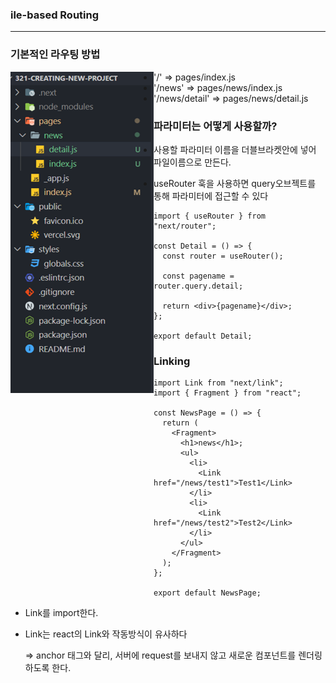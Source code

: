 ### **ile-based Routing**

------

### **기본적인 라우팅 방법**

<img src="./images/routing_basic.png" align="left"/>

- '/' => pages/index.js
- '/news' => pages/news/index.js
- '/news/detail' => pages/news/detail.js

### **파라미터는 어떻게 사용할까?**

- 사용할 파라미터 이름을 더블브라켓안에 넣어 파일이름으로 만든다.

- useRouter 훅을 사용하면 query오브젝트를 통해 파라미터에 접근할 수 있다

  ```
  import { useRouter } from "next/router";
  
  const Detail = () => {
    const router = useRouter();
  
    const pagename = router.query.detail;
  
    return <div>{pagename}</div>;
  };
  
  export default Detail;
  ```

### **Linking**

```
import Link from "next/link";
import { Fragment } from "react";

const NewsPage = () => {
  return (
    <Fragment>
      <h1>news</h1>;
      <ul>
        <li>
          <Link href="/news/test1">Test1</Link>
        </li>
        <li>
          <Link href="/news/test2">Test2</Link>
        </li>
      </ul>
    </Fragment>
  );
};

export default NewsPage;
```

- Link를 import한다.

- Link는 react의 Link와 작동방식이 유사하다

  => anchor 태그와 달리, 서버에 request를 보내지 않고 새로운 컴포넌트를 렌더링하도록 한다.